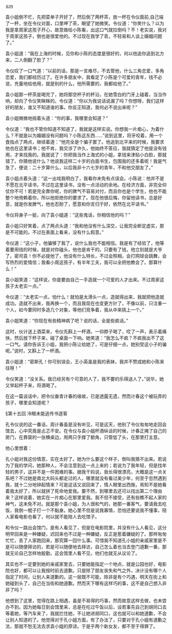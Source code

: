     五四 

   袁小姐倒不忙，先把菜单子开好了，然后倒了两杯茶，放一杯在令仪面前,自己端了一杯，坐在令仪对面，口里呷了茶，眼望了她微笑。令仪道：“你笑什么？以为我是拿周家这孩子开心，故意做给小陈看，出这口气就拉倒吗？不！老实说，我对于周家这孩子，倒也是很爱他的。不过现在我学了乖，不轻易和人谈上婚姻问题了。”

   袁小姐道：“我在上海的时候，见你和小陈的态度是很好的，何以他追你追到北方来，二人倒翻了脸了？”

   令仪叹了一口气道：“以前的话，那是一言难尽，不去管他，什么三角恋爱，多角恋爱，我们都经历过了。在许多朋友中，我看定了小陈是个可爱的青年，钱不必说，充量地给他用，就是别的什么，他所需要的，我都给他了。”

   袁小姐那一杯茶是喝完了，她将那空杯子的杯沿，在她雪白的门牙上碰着，当当作响，却向了令仪笑眯眯的。令仪道：“你以为我说话说漏了吗？你想呀，我们这样好的朋友，谁又不知道谁的事。你反正知道，我何必不说出来呢？”

   袁小姐微微地摇着头道：“你的事，我哪里会知道？”

   令仪道：“我也不管你知道不知道了，我就是这样实说。你想我一片痴心，为着什么？不就是以为婚姻没有问题吗？小陈这东西……”说到这里，将牙咬着，用一个食指点了两点，继续着道：“他完全是个骗子罢了。他追到北平来的时候，我要求他也在这里读书；他不肯，我交涉了许久，他始终不答应，我就猜定了他是没有钱用，才来找我的。我就说了：你把我当作上海式的小姐，拿钱来津贴小白脸，那就错了。你猜他说什么？他说我这样二十岁的白面书生，包围我的还多着呢！我是气急了，便说：二十岁算什么，以后我非十六七岁的青年，不和他交朋友了。”

   袁小姐点着头道：“这一出戏我明白了，我看你未免有点误会。小陈说：他并不是不愿在北平读书，不过在这里读书，没有一点活动的余地。在经济方面，非完全仰仗你不可！若是完全靠你呢，你的脾气不容易对付，而且你也是个学生，他也不能整个地倚赖着你，所以他拒绝你的要求了。现在他很后悔，你留他读书，总是好意，就是你发脾气，他也忍耐了，愿意和你言归于好，依然在北平读书。”

   令仪将身子一挺，向了袁小姐道：“这些鬼话，你相信他的吗？”

   袁小姐只好笑着，点了两点头道：“我和他没有什么深交，让我完全断定虚实，那是不可能的。不过在表面上看来，没有什么假意。”

   令仪道：“这小子，他骗够了我了，说什么我也不能相信。我是有了经验了，他等着要用钱的时候，就是对你磕头，他也是肯干的。只要有了钱，他立刻就是大爷了。密司袁！你不必提他了，他没有什么特长，不过会照相，会打网球会跳舞，会写热烈的爱情信；我看小周这孩子，有半年工夫，我可以全把他教会了。那算什么！”

   袁小姐笑道：“这样说，你是要由自己一手造就一个可爱的人才出来。不过周家这孩子太老实一点。”

   令仪道：“太老实一点，怕什么！就怕是太滑头一点，造就得出来，我就把他造就成功。造就不出来，我再换一个，而且我现在也变更方针了，不像以前，只注重一个人，如今要同时多造几个对象，等他们竞争着，我从中来挑上一个。”

   袁小姐笑道：“你现在有些精神病了吧？说的话，全是些疯话。”

   这时，伙计送上酒菜来，令仪先斟上一杯酒，一仰脖子喝了，哎了一声，表示着痛快，然后放下杯子来，碰了桌面一下响。她笑道：“我怎么不疯？不疯我出不了这一口气。请你告诉王小姐，我把小陈让给她了，可是仔细一点，她别受这小子的骗呢。”说时，又斟上了一杯酒。

   袁小姐道：“密斯孔！你可别误会，王小英虽是我的表妹，我并不赞成她和小陈来往呀！”

   令仪笑道：“没关系。我已经另有个可意的人了，我不要的乐得送人了。”说毕，她又举起杯子来，将酒喝了。

   在这一篇谈话中，把令仪垂青计春的缘故，已是透露无遗，然而计春这个被玩弄的孩子，哪里会知道呢？

   §第十五回 冷眼未能逃传书逐客

   孔令仪说的这一番话，周计春虽是没有听见，可是这天，他别了令仪匆匆地走回会馆去，心中究竟是忐忑不安。在令仪与袁小姐杯酒纵谈的时候，计春正掩了自己的房门，在靠窗的一张横桌边，用两只手撑了额角，只管低了头，在那里打主意。

   他心里想着：

   孔小姐对我这份情意，实在太好了。她为什么要这个样子，倒叫我猜不出来。若说为了我的学问，她那种人，不会注意到这一点上来的；若说为了我年轻，但是找年轻的男子，这并不是一件困难的事。据我干妈说，我长得很漂亮，大概是这一点关系吧？不过她是南北大码头都走过的人，哪里就没有看过美少年，何至于忽然遇到我，就十二分地钟起情来？可是这话又说回来了，情人眼里出西施，焉知不是她看着我太好了，所以就拼了死命地爱我。要不然，到哪里去还可以找出第二个理由来？这样说着，她实在一片痴心在那里爱我。我不但不接受，还有些瞧不起人家的神气，这未免不对。就是那个袁小姐，为人很和气的，她那一番客气，要请我去吃饭，我倒一棍子打一个不黏身。她心里不但是说我寡情，恐怕还要说我不懂事，陪人家看电影也看了，何以就不能陪人去吃馆子。

   和令仪一路出会馆门，是有人看见了，但是在电影院里，并没有什么人看见，这分明早回来是一种嫌疑，迟回来也不过是一种嫌疑，反正是惹着嫌疑的了。那样匆匆忙忙，丢了人家跑回来，那究算一回什么事。可惜我不知道孔小姐的亲戚家里是不是可以随便拜访的，若是可以随便地去拜访，自己怎么着也当去登门道歉一番，那就无论自己怎样地殷勤，这会馆里人看不见，他们也就无从议论了。

   其实也不一定要到她的亲戚家里去，只要她能指定一个地点，就是公园也好，电影院也好，都可以让我按时前去道歉。只是除了朋友丧失和气之外，决计没有哪个人指定了时间，让别人来道歉的。这一层既不可能，除非是有个巧遇，明天在街上和她碰到头了，自己在当街和她道歉。然而天下哪有这样巧的事，这不是自己想入非非了吗？

   他想到了这里，觉得在路上相遇，虽是不易得的巧事，然而故意这样去做，也未尝办不到。因为她每日到会馆里来，总是在吃过午饭以后，设若事先自己到胡同口去等着她，等汽车来了，我就拦住她，不让她进胡同口，这也就可以和她道歉，不会让别人知道的了。他觉得对于孔小姐方面，有了办法了，只要对于孔小姐有道歉之法，那就不愁无法去求袁小姐的原谅。于是乎两个新女友，都不至于得罪了。

